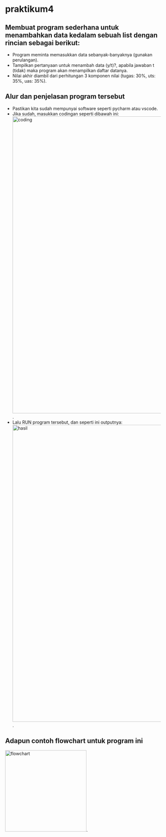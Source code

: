 # praktikum4
## Membuat program sederhana untuk menambahkan data kedalam sebuah list dengan rincian sebagai berikut:
- Program meminta memasukkan data sebanyak-banyaknya (gunakan perulangan).
- Tampilkan pertanyaan untuk menambah data (y/t)?, apabila jawaban t (tidak) maka program akan menampilkan daftar datanya.
- Nilai akhir diambil dari perhitungan 3 komponen nilai (tugas: 30%, uts: 35%, uas: 35%).
## Alur dan penjelasan program tersebut
- Pastikan kita sudah mempunyai software seperti pycharm atau vscode.
- Jika sudah, masukkan codingan seperti dibawah ini:
<img width="960" alt="coding" src="https://user-images.githubusercontent.com/115906333/203709636-419cfe28-f8ac-4873-b20e-c843a10f6e05.png">.
- Lalu RUN program tersebut, dan seperti ini outputnya:
<img width="960" alt="hasil" src="https://user-images.githubusercontent.com/115906333/203709819-d3aef356-1fc2-4802-90ec-82d9a2cae54b.png">.
## Adapun contoh flowchart untuk program ini
<img width="263" alt="flowchart" src="https://user-images.githubusercontent.com/115906333/203710052-9645fb79-3e67-433c-bd77-2bfd2c81804f.png">.

